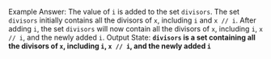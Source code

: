 Example Answer:
The value of `i` is added to the set `divisors`. The set `divisors` initially contains all the divisors of `x`, including `i` and `x // i`. After adding `i`, the set `divisors` will now contain all the divisors of `x`, including `i`, `x // i`, and the newly added `i`. 
Output State: **`divisors` is a set containing all the divisors of `x`, including `i`, `x // i`, and the newly added `i`**